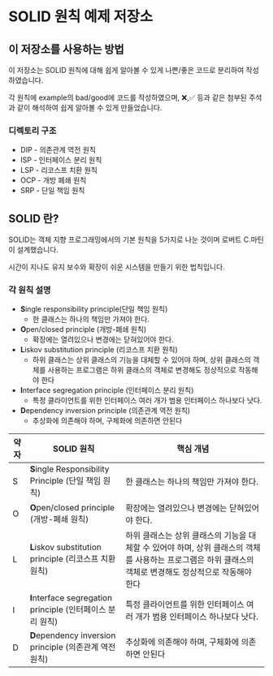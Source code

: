 # SOLID 원칙 예제 저장소

## 이 저장소를 사용하는 방법

이 저장소는 SOLID 원칙에 대해 쉽게 알아볼 수 있게 나쁜/좋은 코드로 분리하여 작성하였습니다.

각 원칙에 example의 bad/good에 코드를 작성하였으며, ❌,✅ 등과 같은 첨부된 주석과 같이 해석하여 쉽게 알아볼 수 있게 만들었습니다.

### 디렉토리 구조
* DIP - 의존관계 역전 원칙
* ISP - 인터페이스 분리 원칙
* LSP - 리코스프 치환 원칙
* OCP - 개방 폐쇄 원칙
* SRP - 단일 책임 원칙 

## SOLID 란?

SOLID는 객체 지향 프로그래밍에서의 기본 원칙을 5가지로 나눈 것이며 로버트 C.마틴이 설계했습니다.

시간이 지나도 유지 보수와 확장이 쉬운 시스템을 만들기 위한 법칙입니다.

### 각 원칙 설명

- **S**ingle responsibility principle(단일 책임 원칙)
	- 한 클래스는 하나의 책임만 가져야 한다.
- **O**pen/closed principle (개방-폐쇄 원칙)
	- 확장에는 열려있으나 변경에는 닫혀있어야 한다.
- **L**iskov substitution principle (리코스프 치환 원칙)
	- 하위 클래스는 상위 클래스의 기능을 대체할 수 있어야 하며, 상위 클래스의 객체를 사용하는 프로그램은 하위 클래스의 객체로 변경해도 정상적으로 작동해야 한다
- **I**nterface segregation principle (인터페이스 분리 원칙)
	- 특정 클라이언트를 위한 인터페이스 여러 개가 범용 인터페이스 하나보다 낫다.
- **D**ependency inversion principle (의존관계 역전 원칙)
	- 추상화에 의존해야 하며, 구체화에 의존하면 안된다

| 약자 | SOLID 원칙                                          | 핵심 개념                  |
|----|---------------------------------------------------|------------------------|
| S  | **S**ingle Responsibility Principle (단일 책임 원칙)    | 한 클래스는 하나의 책임만 가져야 한다. |
| O  | **O**pen/closed principle (개방-폐쇄 원칙)              | 확장에는 열려있으나 변경에는 닫혀있어야 한다. |
| L  | **L**iskov substitution principle (리코스프 치환 원칙)    | 하위 클래스는 상위 클래스의 기능을 대체할 수 있어야 하며, 상위 클래스의 객체를 사용하는 프로그램은 하위 클래스의 객체로 변경해도 정상적으로 작동해야 한다 |
| I  | **I**nterface segregation principle (인터페이스 분리 원칙) | 특정 클라이언트를 위한 인터페이스 여러 개가 범용 인터페이스 하나보다 낫다. |
| D  | **D**ependency inversion principle  (의존관계 역전 원칙)  | 추상화에 의존해야 하며, 구체화에 의존하면 안된다 |
